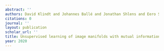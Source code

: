 ```yaml
---
abstract: ''
authors: David Klindt and Johannes Ballé and Jonathan Shlens and Eero Simoncelli
citations: 0
journal: ''
layout: publication
scholar_url: ''
title: Unsupervised learning of image manifolds with mutual information
year: 2020
---
```


